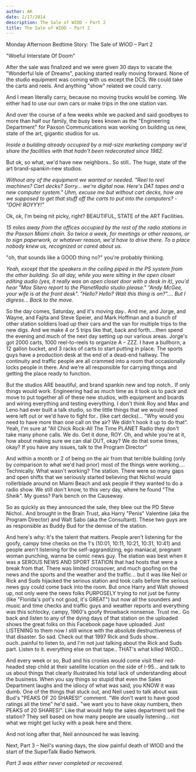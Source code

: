 ```yaml
---
author: AK
date: 2/17/2014
description: The Sale of WIOD – Part 2
title: The Sale of WIOD – Part 2
---
```


Monday Afternoon Bedtime Story: The Sale of WIOD – Part 2

"Woeful Interstate Of Doom"

After the sale was finalized and we were given 30 days to vacate the "Wonderful Isle of Dreams", packing started really moving forward. None of the studio equipment was coming with us except the DCS. We could take the carts and reels. And anything "show" related we could carry.

And I mean literally carry, because no moving trucks would be coming. We either had to use our own cars or make trips in the one station van.

And over the course of a few weeks while we packed and said goodbyes to more than half our family, the busy bees known as the "Engineering Department" for Paxson Communications was working on building us new, state of the art, gigantic studios for us.

_Inside a building already occupied by a mid-size marketing company we'd share the facilities with that hadn't been redecorated since 1982._

But ok, so what, we'd have new neighbors.. So still.. The huge, state of the art brand-spankin-new studios.

_Without any of the equipment we wanted or needed. "Reel to reel machines? Cart decks? Sorry… we're digital now. Here's DAT tapes and a new computer system." Uhm, excuse me but without cart decks, how are we supposed to get that stuff off the carts to put into the computers? - "DOH! ROYYY!"_

Ok, ok, I'm being nit picky, right? BEAUTIFUL, STATE of the ART Facilities.

_15 miles away from the offices occupied by the rest of the radio stations in the Paxson Miami chain. So twice a week, for meetings or other reasons, or to sign paperwork, or whatever reason, we'd have to drive there. To a place nobody knew us, recognized or cared about us._

"oh, that sounds like a GOOD thing no?" you're probably thinking.

_Yeah, except that the speakers in the ceiling piped in the PS system from the other building. So all day, while you were sitting in the open closet editing audio (yes, it really was an open closet door with a desk in it), you'd hear "Max Sitero report to the PlanetRadio studio please." "Andy McGee, your wife is at the front desk". "Hello? Hello? Wait this thing is on?"…. But I digress… Back to the move._

So the day comes, Saturday, and it's moving day.. And me, and Jorge, and Wayne, and Fajita and Steve Speier, and Mark Hoffman and a bunch of other station soldiers load up their cars and the van for multiple trips to the new digs. And we make 4 or 5 trips like that, back and forth….then spend the evening and much of the next day setting up our various areas. Jorge's got 2000 carts, 1000 reel-to-reels to organize A – ZZZ. I have a bullhorn, a 12 gallon bucket, and 3 racks of carts to start putting in place. The sports guys have a production desk at the end of a dead-end hallway. The continuity and traffic people are all crammed into a room that occasionally locks people in there. And we're all responsible for carrying things and getting the place ready to function.

But the studios ARE beautiful, and brand spankin new and top notch.. If only things would work. Engineering had as much time as it took us to pack and move to put together all of these new studios, with equipment and boards and wiring everything and testing everything. I don't think Roy and Max and Leno had ever built a talk studio, so the little things that we would need were left out or we'd have to fight for.. (like cart decks)… "Why would you need to have more than one call on the air? We didn't hook it up to do that". Yeah, I'm sure at "All Chick Rock-All The Time PLANET Radio they don't take many phone calls. We do. Get it done, ROY. Oh, and while you're at it, how about making sure we can dial OUT, okay? We do that some times, okay? If you have any issues, talk to the Program Director"

And within a month or 2 of being on the air from that terrible building (only by comparison to what we'd had prior) most of the things were working…. Technically. What wasn't working? The station. There were so many gaps and open shifts that we seriously started believing that Nichol would rollerblade around on Miami Beach and ask people if they wanted to do a radio show. We still don't know, to this very day, where he found "The Sheik". My guess? Park bench on the Causeway.

So as quickly as they announced the sale, they blew out the PD Steve Nichol.. And brought in the Brain Trust, aka Harry "Penis" Valentine (aka the Program Director) and Walt Sabo (aka the Consultant). These two guys are as responsible as Buddy Bud for the demise of the station.

And here's why: It's the talent that matters. People aren't listening for the goofy, campy time checks on the 1's (10:01, 10:11, 10:21, 10:31, 10:41) and people aren't listening for the self-aggrandizing, ego maniacal, pregnant woman punching, wanna be comic news guy. The station was best when it was a SEROUS NEWS AND SPORT STATION that had hosts that were a break from that. There was limited crossover, and much goofing on the news and the sports and the weather and the traffic… but it was like Neil or Rick and Suds hijacked the serious station and took calls before the serious news guy could come back into the room. But once Harry and Walt showed up, not only were the news folks PURPOSELY trying to not just be funny (like "Florida's pot's not good, it's GREAT") but now all the sounders and music and time checks and traffic guys and weather reports and everything was this schlocky, campy, 1960's goofy throwback nonsense. Trust me.. Go back and listen to any of the dying days of that station on the uploaded shows the great folks on this Facebook page have uploaded. Just LISTENING to them now I still wince with the absolute destructiveness of that disaster. So sad. Check out that 1997 Rick and Suds show.. ouch..painful to listen to, and I'm not just talking about the Rick and Suds part. Listen to it. everything else on that tape.. THAT's what killed WIOD...

And every week or so, Bud and his cronies would come visit their red-headed step child at their satellite location on the side of I-95… and talk to us about things that clearly illustrated his total lack of understanding about the business. When you say things so stupid that even the Sales Department laughs and the idiocy of what was said, you KNOW it was dumb. One of the things that stuck out, and Neil used to talk about was Bud's "PEAKS OF 20 SHARES!" comment. "We don't want to have good ratings all the time" he'd said.. "we want you to have okay numbers, then PEAKS of 20 SHARES!". Like that would help the sales department sell the station? They sell based on how many people are usually listening… not what we might get lucky with a peak here and there.

And not long after that, Neil announced he was leaving.

Next, Part 3 – Neil's waning days, the slow painful death of WIOD and the start of the SuperTalk Radio Network.

_Part 3 was either never completed or recovered._

